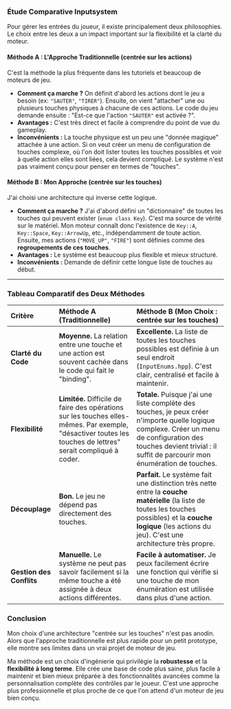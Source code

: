 ### **Étude Comparative Inputsystem**

Pour gérer les entrées du joueur, il existe principalement deux philosophies. Le choix entre les deux a un impact important sur la flexibilité et la clarté du moteur.

#### **Méthode A : L'Approche Traditionnelle (centrée sur les actions)**

C'est la méthode la plus fréquente dans les tutoriels et beaucoup de moteurs de jeu.

* **Comment ça marche ?** On définit d'abord les actions dont le jeu a besoin (ex: `"SAUTER"`, `"TIRER"`). Ensuite, on vient "attacher" une ou plusieurs touches physiques à chacune de ces actions. Le code du jeu demande ensuite : "Est-ce que l'action `"SAUTER"` est activée ?".
* **Avantages :** C'est très direct et facile à comprendre du point de vue du gameplay.
* **Inconvénients :** La touche physique est un peu une "donnée magique" attachée à une action. Si on veut créer un menu de configuration de touches complexe, où l'on doit lister toutes les touches possibles et voir à quelle action elles sont liées, cela devient compliqué. Le système n'est pas vraiment conçu pour penser en termes de "touches".

#### **Méthode B : Mon Approche (centrée sur les touches)**

J'ai choisi une architecture qui inverse cette logique.

* **Comment ça marche ?** J'ai d'abord défini un "dictionnaire" de toutes les touches qui peuvent exister (`enum class Key`). C'est ma source de vérité sur le matériel. Mon moteur connaît donc l'existence de `Key::A`, `Key::Space`, `Key::ArrowUp`, etc., indépendamment de toute action. Ensuite, mes actions (`"MOVE_UP"`, `"FIRE"`) sont définies comme des **regroupements de ces touches**.
* **Avantages :** Le système est beaucoup plus flexible et mieux structuré.
* **Inconvénients :** Demande de définir cette longue liste de touches au début.

---

### **Tableau Comparatif des Deux Méthodes**

| Critère | Méthode A (Traditionnelle) | Méthode B (Mon Choix : centrée sur les touches) |
| :--- | :--- | :--- |
| **Clarté du Code** | **Moyenne.** La relation entre une touche et une action est souvent cachée dans le code qui fait le "binding". | **Excellente.** La liste de toutes les touches possibles est définie à un seul endroit (`InputEnums.hpp`). C'est clair, centralisé et facile à maintenir. |
| **Flexibilité**  | **Limitée.** Difficile de faire des opérations sur les touches elles-mêmes. Par exemple, "désactiver toutes les touches de lettres" serait compliqué à coder. | **Totale.** Puisque j'ai une liste complète des touches, je peux créer n'importe quelle logique complexe. Créer un menu de configuration des touches devient trivial : il suffit de parcourir mon énumération de touches. |
| **Découplage** | **Bon.** Le jeu ne dépend pas directement des touches. | **Parfait.** Le système fait une distinction très nette entre la **couche matérielle** (la liste de toutes les touches possibles) et la **couche logique** (les actions du jeu). C'est une architecture très propre. |
| **Gestion des Conflits** | **Manuelle.** Le système ne peut pas savoir facilement si la même touche a été assignée à deux actions différentes. | **Facile à automatiser.** Je peux facilement écrire une fonction qui vérifie si une touche de mon énumération est utilisée dans plus d'une action. |

### **Conclusion**

Mon choix d'une architecture "centrée sur les touches" n'est pas anodin. Alors que l'approche traditionnelle est plus rapide pour un petit prototype, elle montre ses limites dans un vrai projet de moteur de jeu.

Ma méthode est un choix d'ingénierie qui privilégie la **robustesse** et la **flexibilité à long terme**. Elle crée une base de code plus saine, plus facile à maintenir et bien mieux préparée à des fonctionnalités avancées comme la personnalisation complète des contrôles par le joueur. C'est une approche plus professionnelle et plus proche de ce que l'on attend d'un moteur de jeu bien conçu.